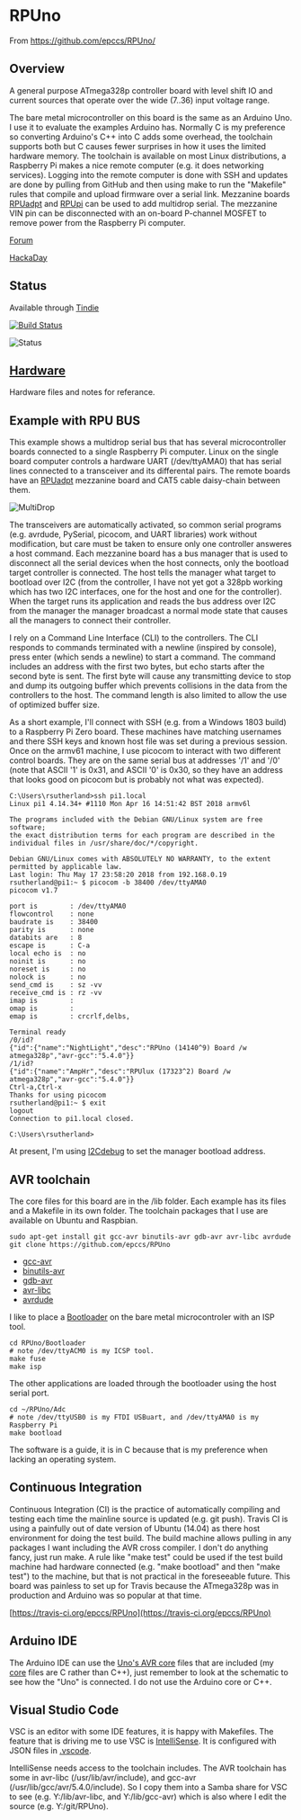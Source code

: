 # RPUno 

From <https://github.com/epccs/RPUno/>

## Overview

A general purpose ATmega328p controller board with level shift IO and current sources that operate over the wide (7..36) input voltage range.

The bare metal microcontroller on this board is the same as an Arduino Uno. I use it to evaluate the examples Arduino has. Normally C is my preference so converting Arduino's C++ into C adds some overhead, the toolchain supports both but C causes fewer surprises in how it uses the limited hardware memory. The toolchain is available on most Linux distributions, a Raspberry Pi makes a nice remote computer (e.g. it does networking services). Logging into the remote computer is done with SSH and updates are done by pulling from GitHub and then using make to run the "Makefile" rules that compile and upload firmware over a serial link.  Mezzanine boards [RPUadpt] and [RPUpi] can be used to add multidrop serial. The mezzanine VIN pin can be disconnected with an on-board P-channel MOSFET to remove power from the Raspberry Pi computer.

[RPUadpt]: https://github.com/epccs/RPUadpt
[RPUpi]: https://github.com/epccs/RPUpi

[Forum](http://rpubus.org/bb/viewforum.php?f=6)

[HackaDay](https://hackaday.io/project/12784-rpuno)

## Status

Available through [Tindie](https://www.tindie.com/products/8862/)

[![Build Status](https://travis-ci.org/epccs/RPUno.svg?branch=master)](https://travis-ci.org/epccs/RPUno)

![Status](./Hardware/status_icon.png "Status")

## [Hardware](./Hardware)

Hardware files and notes for referance.

## Example with RPU BUS

This example shows a multidrop serial bus that has several microcontroller boards connected to a single Raspberry Pi computer. Linux on the single board computer controls a hardware UART (/dev/ttyAMA0) that has serial lines connected to a transceiver and its differental pairs. The remote boards have an [RPUadpt] mezzanine board and CAT5 cable daisy-chain between them. 

[Irrigate7]: https://github.com/epccs/Irrigate7

![MultiDrop](./Hardware/Documents/MultiDrop.png "RPUno MultiDrop")

The transceivers are automatically activated, so common serial programs (e.g. avrdude, PySerial, picocom, and UART libraries) work without modification, but care must be taken to ensure only one controller answeres a host command. Each mezzanine board has a bus manager that is used to disconnect all the serial devices when the host connects, only the bootload target controller is connected. The host tells the manager what target to bootload over I2C (from the controller, I have not yet got a 328pb working which has two I2C interfaces, one for the host and one for the controller). When the target runs its application and reads the bus address over I2C from the manager the manager broadcast a normal mode state that causes all the managers to connect their controller.

I rely on a Command Line Interface (CLI) to the controllers. The CLI responds to commands terminated with a newline (inspired by console), press enter (which sends a newline) to start a command. The command includes an address with the first two bytes, but echo starts after the second byte is sent. The first byte will cause any transmitting device to stop and dump its outgoing buffer which prevents collisions in the data from the controllers to the host. The command length is also limited to allow the use of optimized buffer size.

As a short example, I'll connect with SSH (e.g. from a Windows 1803 build) to a Raspberry Pi Zero board. These machines have matching usernames and there SSH keys and known host file was set during a previous session. Once on the armv61 machine, I use picocom to interact with two different control boards. They are on the same serial bus at addresses '/1' and '/0' (note that ASCII '1' is 0x31, and ASCII '0' is 0x30, so they have an address that looks good on picocom but is probably not what was expected).  

```
C:\Users\rsutherland>ssh pi1.local
Linux pi1 4.14.34+ #1110 Mon Apr 16 14:51:42 BST 2018 armv6l

The programs included with the Debian GNU/Linux system are free software;
the exact distribution terms for each program are described in the
individual files in /usr/share/doc/*/copyright.

Debian GNU/Linux comes with ABSOLUTELY NO WARRANTY, to the extent
permitted by applicable law.
Last login: Thu May 17 23:58:20 2018 from 192.168.0.19
rsutherland@pi1:~ $ picocom -b 38400 /dev/ttyAMA0
picocom v1.7

port is        : /dev/ttyAMA0
flowcontrol    : none
baudrate is    : 38400
parity is      : none
databits are   : 8
escape is      : C-a
local echo is  : no
noinit is      : no
noreset is     : no
nolock is      : no
send_cmd is    : sz -vv
receive_cmd is : rz -vv
imap is        :
omap is        :
emap is        : crcrlf,delbs,

Terminal ready
/0/id?
{"id":{"name":"NightLight","desc":"RPUno (14140^9) Board /w atmega328p","avr-gcc":"5.4.0"}}
/1/id?
{"id":{"name":"AmpHr","desc":"RPUlux (17323^2) Board /w atmega328p","avr-gcc":"5.4.0"}}
Ctrl-a,Ctrl-x 
Thanks for using picocom
rsutherland@pi1:~ $ exit
logout
Connection to pi1.local closed.

C:\Users\rsutherland>
```

At present, I'm using [I2Cdebug] to set the manager bootload address. 

[I2Cdebug]: ./i2c-debug

## AVR toolchain

The core files for this board are in the /lib folder. Each example has its files and a Makefile in its own folder. The toolchain packages that I use are available on Ubuntu and Raspbian. 

```
sudo apt-get install git gcc-avr binutils-avr gdb-avr avr-libc avrdude
git clone https://github.com/epccs/RPUno
```

* [gcc-avr](http://packages.ubuntu.com/search?keywords=gcc-avr)
* [binutils-avr](http://packages.ubuntu.com/search?keywords=binutils-avr)
* [gdb-avr](http://packages.ubuntu.com/search?keywords=gdb-avr)
* [avr-libc](http://packages.ubuntu.com/search?keywords=avr-libc)
* [avrdude](http://packages.ubuntu.com/search?keywords=avrdude)

I like to place a [Bootloader] on the bare metal microcontroler with an ISP tool. 

[Bootloader]: https://github.com/epccs/RPUno/tree/master/Bootloader

```
cd RPUno/Bootloader
# note /dev/ttyACM0 is my ICSP tool.
make fuse
make isp
```

The other applications are loaded through the bootloader using the host serial port. 

```
cd ~/RPUno/Adc
# note /dev/ttyUSB0 is my FTDI USBuart, and /dev/ttyAMA0 is my Raspberry Pi
make bootload
```

The software is a guide, it is in C because that is my preference when lacking an operating system.


## Continuous Integration

Continuous Integration (CI) is the practice of automatically compiling and testing each time the mainline source is updated (e.g. git push). Travis CI is using a painfully out of date version of Ubuntu (14.04) as there host environment for doing the test build. The build machine allows pulling in any packages I want including the AVR cross compiler. I don't do anything fancy, just run make. A rule like "make test" could be used if the test build machine had hardware connected (e.g. "make bootload" and then "make test") to the machine, but that is not practical in the foreseeable future. This board was painless to set up for Travis because the ATmega328p was in production and Arduino was so popular at that time.

[https://travis-ci.org/epccs/RPUno](https://travis-ci.org/epccs/RPUno)


## Arduino IDE

The Arduino IDE can use the [Uno's AVR core] files that are included (my [core] files are C rather than C++), just remember to look at the schematic to see how the "Uno" is connected. I do not use the Arduino core or C++.

[Uno's AVR core]: https://github.com/arduino/Arduino/tree/master/hardware/arduino/avr/cores/arduino
[core]: https://github.com/epccs/RPUlux/tree/master/lib


## Visual Studio Code

VSC is an editor with some IDE features, it is happy with Makefiles. The feature that is driving me to use VSC is [IntelliSense]. It is configured with JSON files in [.vscode]. 

[IntelliSense]: https://code.visualstudio.com/docs/editor/intellisense
[.vscode]: https://github.com/epccs/RPUno/tree/master/.vscode

IntelliSense needs access to the toolchain includes. The AVR toolchain has some in avr-libc (/usr/lib/avr/include), and gcc-avr (/usr/lib/gcc/avr/5.4.0/include). So I copy them into a Samba share for VSC to see (e.g. Y:/lib/avr-libc, and Y:/lib/gcc-avr) which is also where I edit the source (e.g. Y:/git/RPUno).
